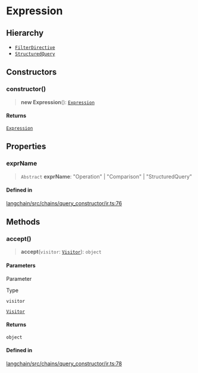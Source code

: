 Expression
==========

Hierarchy[​](#hierarchy "Direct link to Hierarchy")
---------------------------------------------------

*   [`FilterDirective`](/docs/api/chains_query_constructor_ir/classes/FilterDirective)
*   [`StructuredQuery`](/docs/api/chains_query_constructor_ir/classes/StructuredQuery)

Constructors[​](#constructors "Direct link to Constructors")
------------------------------------------------------------

### constructor()[​](#constructor "Direct link to constructor()")

> **new Expression**(): [`Expression`](/docs/api/chains_query_constructor_ir/classes/Expression)

#### Returns[​](#returns "Direct link to Returns")

[`Expression`](/docs/api/chains_query_constructor_ir/classes/Expression)

Properties[​](#properties "Direct link to Properties")
------------------------------------------------------

### exprName[​](#exprname "Direct link to exprName")

> `Abstract` **exprName**: "Operation" | "Comparison" | "StructuredQuery"

#### Defined in[​](#defined-in "Direct link to Defined in")

[langchain/src/chains/query\_constructor/ir.ts:76](https://github.com/hwchase17/langchainjs/blob/46e1734/langchain/src/chains/query_constructor/ir.ts#L76)

Methods[​](#methods "Direct link to Methods")
---------------------------------------------

### accept()[​](#accept "Direct link to accept()")

> **accept**(`visitor`: [`Visitor`](/docs/api/chains_query_constructor_ir/classes/Visitor)): `object`

#### Parameters[​](#parameters "Direct link to Parameters")

Parameter

Type

`visitor`

[`Visitor`](/docs/api/chains_query_constructor_ir/classes/Visitor)

#### Returns[​](#returns-1 "Direct link to Returns")

`object`

#### Defined in[​](#defined-in-1 "Direct link to Defined in")

[langchain/src/chains/query\_constructor/ir.ts:78](https://github.com/hwchase17/langchainjs/blob/46e1734/langchain/src/chains/query_constructor/ir.ts#L78)